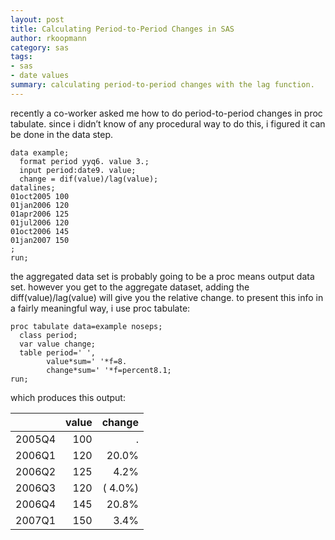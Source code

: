 ```yaml
---
layout: post
title: Calculating Period-to-Period Changes in SAS
author: rkoopmann
category: sas
tags:
- sas
- date values
summary: calculating period-to-period changes with the lag function.
---
```


recently a co-worker asked me how to do period-to-period changes in proc tabulate. since i didn’t know of any procedural way to do this, i figured it can be done in the data step.

<!--more-->

    data example;
      format period yyq6. value 3.;
      input period:date9. value;
      change = dif(value)/lag(value);
    datalines;
    01oct2005 100
    01jan2006 120
    01apr2006 125
    01jul2006 120
    01oct2006 145
    01jan2007 150
    ;
    run;

the aggregated data set is probably going to be a proc means output data set. however you get to the aggregate dataset, adding the diff(value)/lag(value) will give you the relative change. to present this info in a fairly meaningful way, i use proc tabulate:

    proc tabulate data=example noseps;
      class period;
      var value change;
      table period=' ',
            value*sum=' '*f=8.
            change*sum=' '*f=percent8.1;
    run;

which produces this output:

|        | value |   change |
| :----- | ----: | -------: |
| 2005Q4 |   100 |        . |
| 2006Q1 |   120 |    20.0% |
| 2006Q2 |   125 |     4.2% |
| 2006Q3 |   120 | (  4.0%) |
| 2006Q4 |   145 |    20.8% |
| 2007Q1 |   150 |     3.4% |
